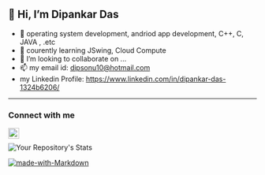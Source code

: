 
## 👋 Hi, I’m Dipankar Das
- 👀 operating system development, andriod app development, C++, C, JAVA , .etc
- 🌱 courently learning JSwing, Cloud Compute
- 💞️ I’m looking to collaborate on ...
- 📫 my email id: dipsonu10@hotmail.com
- my Linkedin Profile: https://www.linkedin.com/in/dipankar-das-1324b6206/

---
### Connect with me
[<img align="left" alt="dipsonu10 | LinkedIn" width="22px" src="https://cdn.jsdelivr.net/npm/simple-icons@v3/icons/linkedin.svg"/>][linkedin]
</br>

![Your Repository's Stats](https://github-readme-stats.vercel.app/api?username=dipsonu10&show_icons=true&theme=radical&hide_border=true)
<br/>
<!-- [![GitHub contributors](https://img.shields.io/github/contributors/dipsonu10/badges.svg)](https://GitHub.com/dipsonu10/badges/graphs/contributors/) -->

<!-- [![made-for-VSCode](https://img.shields.io/badge/Made%20for-VSCode-1f425f.svg)](https://code.visualstudio.com/) -->

[![made-with-Markdown](https://img.shields.io/badge/Made%20with-Markdown-1f425f.svg)](http://commonmark.org)


<!-- https://cdn.jsdelivr.net/npm/simple-icons@v3/icons/ -->
[linkedin]: https://www.linkedin.com/in/dipankar-das-1324b6206/
